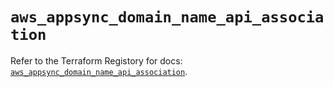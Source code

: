# `aws_appsync_domain_name_api_association`

Refer to the Terraform Registory for docs: [`aws_appsync_domain_name_api_association`](https://registry.terraform.io/providers/hashicorp/aws/5.13.1/docs/resources/appsync_domain_name_api_association).
